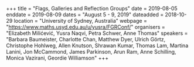 +++
title = "Flags, Galleries and Reflection Groups"
date = 2019-08-05
enddate = 2019-08-09
dates = "August 5 - 9, 2019"
dateadded = 2018-10-29
location = "University of Sydney, Australia"
webpage = "https://www.maths.usyd.edu.au/u/yusra/FGRConf/"
organisers = "Elizabeth Mili&#263;evi&#263;, Yusra Naqvi, Petra Schwer, Anne Thomas"
speakers = "Barbara Baumeister, Charlotte Chan, Matthew Dyer, Ulrich Görtz, Christophe Hohlweg, Allen Knutson, Shrawan Kumar, Thomas Lam, Martina Lanini, Jon McCammond, James Parkinson, Arun Ram, Anne Schilling, Monica Vazirani, Geordie Williamson"
+++
